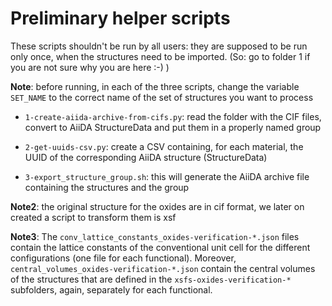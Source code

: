 # Preliminary helper scripts

These scripts shouldn't be run by all users: they are supposed to be run
only once, when the structures need to be imported.
(So: go to folder 1 if you are not sure why you are here :-) )

**Note**: before running, in each of the three scripts, change the variable `SET_NAME` to the correct name of the set of structures you want to process

- `1-create-aiida-archive-from-cifs.py`: read the folder with the CIF files, convert to AiiDA StructureData and put them in a properly named group

- `2-get-uuids-csv.py`: create a CSV containing, for each material, the UUID of the corresponding AiiDA structure (StructureData)

- `3-export_structure_group.sh`: this will generate the AiiDA archive file containing the structures and the group


**Note2**: the original structure for the oxides are in cif format, we later on created a script to transform them is xsf

**Note3**: The `conv_lattice_constants_oxides-verification-*.json` files contain the lattice constants of the conventional unit cell for the different configurations (one file for each functional). Moreover, `central_volumes_oxides-verification-*.json` contain the central volumes of the structures that are defined in the `xsfs-oxides-verification-*` subfolders, again, separately for each functional.